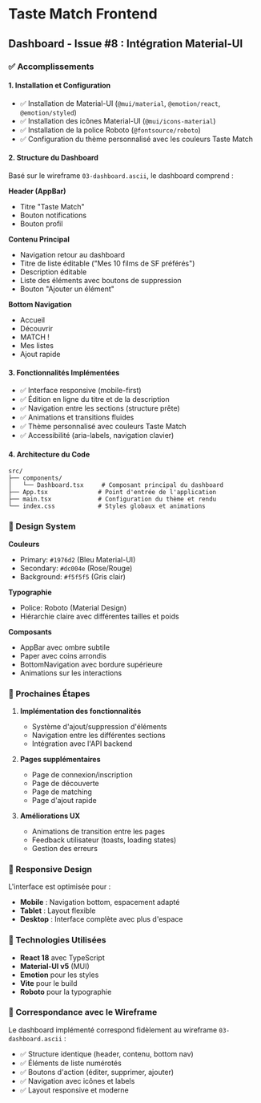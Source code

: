 # Taste Match Frontend

## Dashboard - Issue #8 : Intégration Material-UI

### ✅ Accomplissements

#### 1. Installation et Configuration
- ✅ Installation de Material-UI (`@mui/material`, `@emotion/react`, `@emotion/styled`)
- ✅ Installation des icônes Material-UI (`@mui/icons-material`)
- ✅ Installation de la police Roboto (`@fontsource/roboto`)
- ✅ Configuration du thème personnalisé avec les couleurs Taste Match

#### 2. Structure du Dashboard
Basé sur le wireframe `03-dashboard.ascii`, le dashboard comprend :

**Header (AppBar)**
- Titre "Taste Match"
- Bouton notifications
- Bouton profil

**Contenu Principal**
- Navigation retour au dashboard
- Titre de liste éditable ("Mes 10 films de SF préférés")
- Description éditable
- Liste des éléments avec boutons de suppression
- Bouton "Ajouter un élément"

**Bottom Navigation**
- Accueil
- Découvrir
- MATCH !
- Mes listes
- Ajout rapide

#### 3. Fonctionnalités Implémentées

- ✅ Interface responsive (mobile-first)
- ✅ Édition en ligne du titre et de la description
- ✅ Navigation entre les sections (structure prête)
- ✅ Animations et transitions fluides
- ✅ Thème personnalisé avec couleurs Taste Match
- ✅ Accessibilité (aria-labels, navigation clavier)

#### 4. Architecture du Code

```
src/
├── components/
│   └── Dashboard.tsx     # Composant principal du dashboard
├── App.tsx              # Point d'entrée de l'application
├── main.tsx             # Configuration du thème et rendu
└── index.css            # Styles globaux et animations
```

### 🎨 Design System

**Couleurs**

- Primary: `#1976d2` (Bleu Material-UI)
- Secondary: `#dc004e` (Rose/Rouge)
- Background: `#f5f5f5` (Gris clair)

**Typographie**

- Police: Roboto (Material Design)
- Hiérarchie claire avec différentes tailles et poids

**Composants**

- AppBar avec ombre subtile
- Paper avec coins arrondis
- BottomNavigation avec bordure supérieure
- Animations sur les interactions

### 🚀 Prochaines Étapes

1. **Implémentation des fonctionnalités**
   - Système d'ajout/suppression d'éléments
   - Navigation entre les différentes sections
   - Intégration avec l'API backend

2. **Pages supplémentaires**
   - Page de connexion/inscription
   - Page de découverte
   - Page de matching
   - Page d'ajout rapide

3. **Améliorations UX**
   - Animations de transition entre les pages
   - Feedback utilisateur (toasts, loading states)
   - Gestion des erreurs

### 📱 Responsive Design

L'interface est optimisée pour :
- **Mobile** : Navigation bottom, espacement adapté
- **Tablet** : Layout flexible
- **Desktop** : Interface complète avec plus d'espace

### 🔧 Technologies Utilisées

- **React 18** avec TypeScript
- **Material-UI v5** (MUI)
- **Emotion** pour les styles
- **Vite** pour le build
- **Roboto** pour la typographie

### 🎯 Correspondance avec le Wireframe

Le dashboard implémenté correspond fidèlement au wireframe `03-dashboard.ascii` :
- ✅ Structure identique (header, contenu, bottom nav)
- ✅ Éléments de liste numérotés
- ✅ Boutons d'action (éditer, supprimer, ajouter)
- ✅ Navigation avec icônes et labels
- ✅ Layout responsive et moderne
